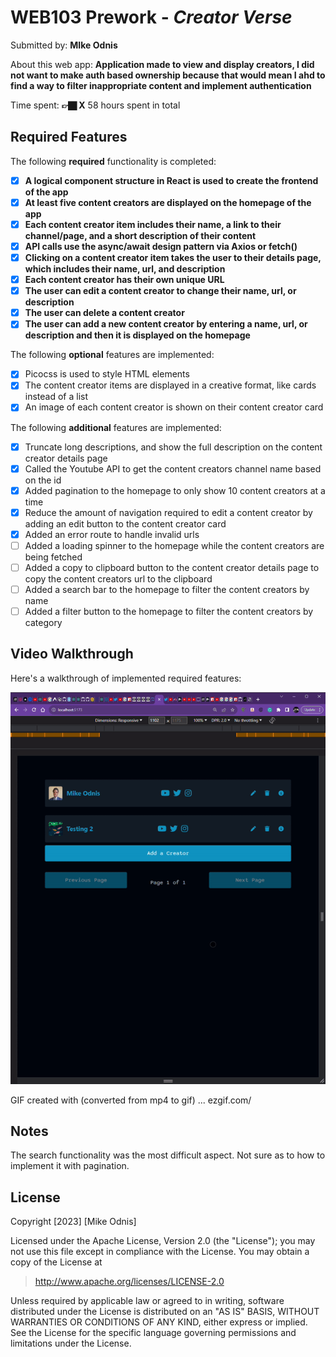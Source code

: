 # WEB103 Prework - *Creator Verse*

Submitted by: **MIke Odnis**

About this web app: **Application made to view and display creators, I did not want to make auth based ownership because that would mean I ahd to find a way to filter inappropriate content and implement authentication**

Time spent: **👉🏿 X** 58 hours spent in total

## Required Features

The following **required** functionality is completed:

- [x] **A logical component structure in React is used to create the frontend of the app**
- [x] **At least five content creators are displayed on the homepage of the app**
- [x] **Each content creator item includes their name, a link to their channel/page, and a short description of their content**
- [x] **API calls use the async/await design pattern via Axios or fetch()**
- [x] **Clicking on a content creator item takes the user to their details page, which includes their name, url, and description**
- [x] **Each content creator has their own unique URL**
- [x] **The user can edit a content creator to change their name, url, or description**
- [x] **The user can delete a content creator**
- [x] **The user can add a new content creator by entering a name, url, or description and then it is displayed on the homepage**

The following **optional** features are implemented:

- [x] Picocss is used to style HTML elements
- [x] The content creator items are displayed in a creative format, like cards instead of a list
- [x] An image of each content creator is shown on their content creator card

The following **additional** features are implemented:

- [x] Truncate long descriptions, and show the full description on the content creator details page
- [x] Called the Youtube API to get the content creators channel name based on the id
- [x] Added pagination to the homepage to only show 10 content creators at a time
- [x] Reduce the amount of navigation required to edit a content creator by adding an edit button to the content creator card
- [x] Added an error route to handle invalid urls
- [ ] Added a loading spinner to the homepage while the content creators are being fetched
- [ ] Added a copy to clipboard button to the content creator details page to copy the content creators url to the clipboard
- [ ] Added a search bar to the homepage to filter the content creators by name
- [ ] Added a filter button to the homepage to filter the content creators by category

## Video Walkthrough

Here's a walkthrough of implemented required features:

<img src='/src/assets/ezgif.com-video-to-gif.gif' title='Video Walkthrough' width='' alt='Video Walkthrough' />

<!-- Replace this with whatever GIF tool you used! -->
GIF created with (converted from mp4 to gif) ...  ezgif.com/

## Notes

The search functionality was the most difficult aspect. Not sure as to how to implement it with pagination.

## License

Copyright [2023] [Mike Odnis]

Licensed under the Apache License, Version 2.0 (the "License"); you may not use this file except in compliance with the License. You may obtain a copy of the License at

> <http://www.apache.org/licenses/LICENSE-2.0>

Unless required by applicable law or agreed to in writing, software distributed under the License is distributed on an "AS IS" BASIS, WITHOUT WARRANTIES OR CONDITIONS OF ANY KIND, either express or implied. See the License for the specific language governing permissions and limitations under the License.
